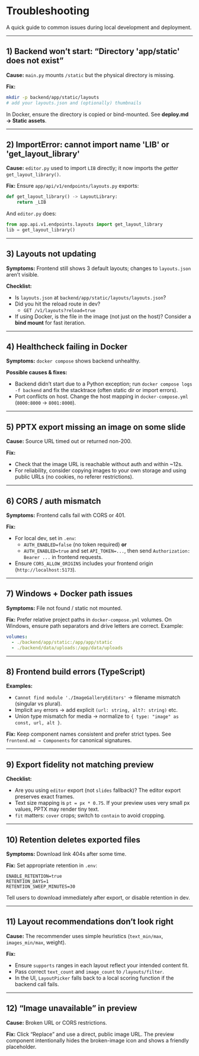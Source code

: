 # Troubleshooting

A quick guide to common issues during local development and deployment.

---

## 1) Backend won’t start: “Directory 'app/static' does not exist”

**Cause:** `main.py` mounts `/static` but the physical directory is missing.

**Fix:**
```bash
mkdir -p backend/app/static/layouts
# add your layouts.json and (optionally) thumbnails
```
In Docker, ensure the directory is copied or bind-mounted. See **deploy.md → Static assets**.

---

## 2) ImportError: cannot import name 'LIB' or 'get_layout_library'

**Cause:** `editor.py` used to import `LIB` directly; it now imports the *getter* `get_layout_library()`.

**Fix:** Ensure `app/api/v1/endpoints/layouts.py` exports:
```py
def get_layout_library() -> LayoutLibrary:
    return _LIB
```
And `editor.py` does:
```py
from app.api.v1.endpoints.layouts import get_layout_library
lib = get_layout_library()
```

---

## 3) Layouts not updating

**Symptoms:** Frontend still shows 3 default layouts; changes to `layouts.json` aren’t visible.

**Checklist:**
- Is `layouts.json` at `backend/app/static/layouts/layouts.json`?  
- Did you hit the reload route in dev?
  - `GET /v1/layouts?reload=true`
- If using Docker, is the file in the image (not just on the host)? Consider a **bind mount** for fast iteration.

---

## 4) Healthcheck failing in Docker

**Symptoms:** `docker compose` shows backend unhealthy.

**Possible causes & fixes:**
- Backend didn’t start due to a Python exception; run `docker compose logs -f backend` and fix the stacktrace (often static dir or import errors).
- Port conflicts on host. Change the host mapping in `docker-compose.yml` (`8000:8000` → `8001:8000`).

---

## 5) PPTX export missing an image on some slide

**Cause:** Source URL timed out or returned non-200.

**Fix:**
- Check that the image URL is reachable without auth and within ~12s.  
- For reliability, consider copying images to your own storage and using public URLs (no cookies, no referer restrictions).

---

## 6) CORS / auth mismatch

**Symptoms:** Frontend calls fail with CORS or 401.

**Fix:**
- For local dev, set in `.env`:
  - `AUTH_ENABLED=false` (no token required) **or**
  - `AUTH_ENABLED=true` and set `API_TOKEN=...`, then send `Authorization: Bearer ...` in frontend requests.
- Ensure `CORS_ALLOW_ORIGINS` includes your frontend origin (`http://localhost:5173`).

---

## 7) Windows + Docker path issues

**Symptoms:** File not found / static not mounted.

**Fix:** Prefer relative project paths in `docker-compose.yml` volumes. On Windows, ensure path separators and drive letters are correct. Example:
```yaml
volumes:
  - ./backend/app/static:/app/app/static
  - ./backend/data/uploads:/app/data/uploads
```

---

## 8) Frontend build errors (TypeScript)

**Examples:**
- `Cannot find module './ImageGalleryEditors'` → filename mismatch (singular vs plural).  
- Implicit `any` errors → add explicit `(url: string, alt?: string)` etc.  
- Union type mismatch for media → normalize to `{ type: "image" as const, url, alt }`.

**Fix:** Keep component names consistent and prefer strict types. See `frontend.md → Components` for canonical signatures.

---

## 9) Export fidelity not matching preview

**Checklist:**
- Are you using `editor` export (not `slides` fallback)? The editor export preserves exact frames.  
- Text size mapping is `pt = px * 0.75`. If your preview uses very small px values, PPTX may render tiny text.  
- `fit` matters: `cover` crops; switch to `contain` to avoid cropping.

---

## 10) Retention deletes exported files

**Symptoms:** Download link 404s after some time.

**Fix:** Set appropriate retention in `.env`:
```
ENABLE_RETENTION=true
RETENTION_DAYS=1
RETENTION_SWEEP_MINUTES=30
```
Tell users to download immediately after export, or disable retention in dev.

---

## 11) Layout recommendations don’t look right

**Cause:** The recommender uses simple heuristics (`text_min/max`, `images_min/max`, weight).

**Fix:**
- Ensure `supports` ranges in each layout reflect your intended content fit.  
- Pass correct `text_count` and `image_count` to `/layouts/filter`.  
- In the UI, `LayoutPicker` falls back to a local scoring function if the backend call fails.

---

## 12) “Image unavailable” in preview

**Cause:** Broken URL or CORS restrictions.

**Fix:** Click “Replace” and use a direct, public image URL. The preview component intentionally hides the broken-image icon and shows a friendly placeholder.

